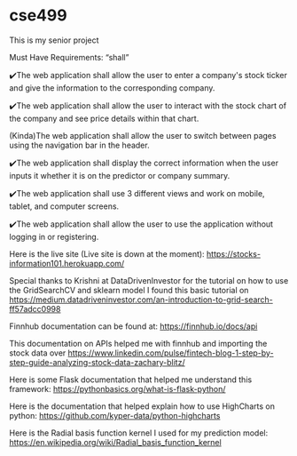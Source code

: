 # cse499
This is my senior project

Must Have Requirements: “shall” 

✔️The web application shall allow the user to enter a company's stock ticker and give the information to the corresponding company.

✔️The web application shall allow the user to interact with the stock chart of the company and see price details within that chart. 

(Kinda)The web application shall allow the user to switch between pages using the navigation bar in the header. 

✔️The web application shall display the correct information when the user inputs it whether it is on the predictor or company summary. 

✔️The web application shall use 3 different views and work on mobile, tablet, and computer screens. 

✔️The web application shall allow the user to use the application without logging in or registering. 

Here is the live site (Live site is down at the moment): https://stocks-information101.herokuapp.com/

Special thanks to Krishni at DataDrivenInvestor for the tutorial on how to use the GridSearchCV and sklearn model
I found this basic tutorial on https://medium.datadriveninvestor.com/an-introduction-to-grid-search-ff57adcc0998

Finnhub documentation can be found at: https://finnhub.io/docs/api

This documentation on APIs helped me with finnhub and importing the stock data over https://www.linkedin.com/pulse/fintech-blog-1-step-by-step-guide-analyzing-stock-data-zachary-blitz/

Here is some Flask documentation that helped me understand this framework: https://pythonbasics.org/what-is-flask-python/

Here is the documentation that helped explain how to use HighCharts on python: https://github.com/kyper-data/python-highcharts

Here is the Radial basis function kernel I used for my prediction model: https://en.wikipedia.org/wiki/Radial_basis_function_kernel
